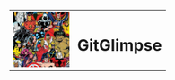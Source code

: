 <table>
  <tr>
    <td><img src="logo.png" alt="GitHub Logo" width="100" /></td>
    <td><h1>GitGlimpse</h1></td>
  </tr>
</table>
